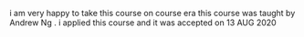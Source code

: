 i am very happy to take this course on course era this course was taught by Andrew Ng . i applied this course and it was accepted on 13 AUG 2020
